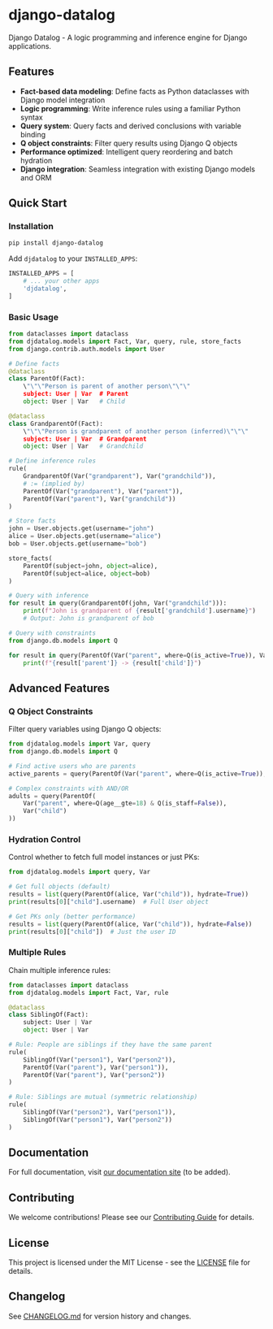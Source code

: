 # django-datalog

Django Datalog - A logic programming and inference engine for Django applications.

## Features

- **Fact-based data modeling**: Define facts as Python dataclasses with Django model integration
- **Logic programming**: Write inference rules using a familiar Python syntax  
- **Query system**: Query facts and derived conclusions with variable binding
- **Q object constraints**: Filter query results using Django Q objects
- **Performance optimized**: Intelligent query reordering and batch hydration
- **Django integration**: Seamless integration with existing Django models and ORM

## Quick Start

### Installation

```bash
pip install django-datalog
```

Add `djdatalog` to your `INSTALLED_APPS`:

```python
INSTALLED_APPS = [
    # ... your other apps
    'djdatalog',
]
```

### Basic Usage

```python
from dataclasses import dataclass
from djdatalog.models import Fact, Var, query, rule, store_facts
from django.contrib.auth.models import User

# Define facts
@dataclass
class ParentOf(Fact):
    \"\"\"Person is parent of another person\"\"\"
    subject: User | Var  # Parent
    object: User | Var   # Child

@dataclass 
class GrandparentOf(Fact):
    \"\"\"Person is grandparent of another person (inferred)\"\"\"
    subject: User | Var  # Grandparent
    object: User | Var   # Grandchild

# Define inference rules
rule(
    GrandparentOf(Var("grandparent"), Var("grandchild")),
    # := (implied by)
    ParentOf(Var("grandparent"), Var("parent")),
    ParentOf(Var("parent"), Var("grandchild"))
)

# Store facts
john = User.objects.get(username="john")
alice = User.objects.get(username="alice") 
bob = User.objects.get(username="bob")

store_facts(
    ParentOf(subject=john, object=alice),
    ParentOf(subject=alice, object=bob)
)

# Query with inference
for result in query(GrandparentOf(john, Var("grandchild"))):
    print(f"John is grandparent of {result['grandchild'].username}")
    # Output: John is grandparent of bob

# Query with constraints
from django.db.models import Q

for result in query(ParentOf(Var("parent", where=Q(is_active=True)), Var("child"))):
    print(f"{result['parent']} -> {result['child']}")
```

## Advanced Features

### Q Object Constraints

Filter query variables using Django Q objects:

```python
from djdatalog.models import Var, query
from django.db.models import Q

# Find active users who are parents
active_parents = query(ParentOf(Var("parent", where=Q(is_active=True)), Var("child")))

# Complex constraints with AND/OR
adults = query(ParentOf(
    Var("parent", where=Q(age__gte=18) & Q(is_staff=False)), 
    Var("child")
))
```

### Hydration Control

Control whether to fetch full model instances or just PKs:

```python
from djdatalog.models import query, Var

# Get full objects (default)
results = list(query(ParentOf(alice, Var("child")), hydrate=True))
print(results[0]["child"].username)  # Full User object

# Get PKs only (better performance)  
results = list(query(ParentOf(alice, Var("child")), hydrate=False))
print(results[0]["child"])  # Just the user ID
```

### Multiple Rules

Chain multiple inference rules:

```python
from dataclasses import dataclass
from djdatalog.models import Fact, Var, rule

@dataclass
class SiblingOf(Fact):
    subject: User | Var
    object: User | Var

# Rule: People are siblings if they have the same parent
rule(
    SiblingOf(Var("person1"), Var("person2")),
    ParentOf(Var("parent"), Var("person1")),
    ParentOf(Var("parent"), Var("person2"))
)

# Rule: Siblings are mutual (symmetric relationship)
rule(
    SiblingOf(Var("person2"), Var("person1")), 
    SiblingOf(Var("person1"), Var("person2"))
)
```

## Documentation

For full documentation, visit [our documentation site](#) (to be added).

## Contributing

We welcome contributions! Please see our [Contributing Guide](#) for details.

## License

This project is licensed under the MIT License - see the [LICENSE](LICENSE) file for details.

## Changelog

See [CHANGELOG.md](CHANGELOG.md) for version history and changes.